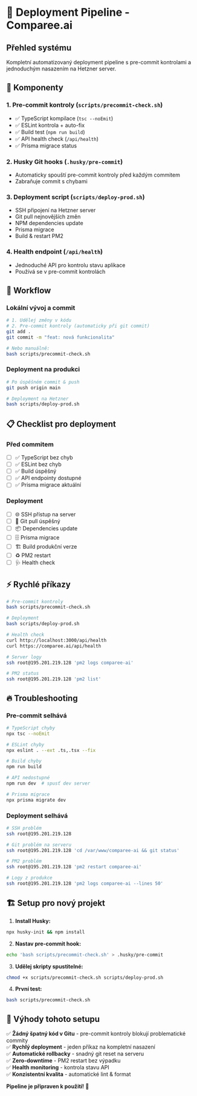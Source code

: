 # 🚀 Deployment Pipeline - Comparee.ai

## Přehled systému

Kompletní automatizovaný deployment pipeline s pre-commit kontrolami a jednoduchým nasazením na Hetzner server.

## 🔧 Komponenty

### 1. Pre-commit kontroly (`scripts/precommit-check.sh`)
- ✅ TypeScript kompilace (`tsc --noEmit`)
- ✅ ESLint kontrola + auto-fix 
- ✅ Build test (`npm run build`)
- ✅ API health check (`/api/health`)
- ✅ Prisma migrace status

### 2. Husky Git hooks (`.husky/pre-commit`)
- Automaticky spouští pre-commit kontroly před každým commitem
- Zabraňuje commit s chybami

### 3. Deployment script (`scripts/deploy-prod.sh`)
- SSH připojení na Hetzner server
- Git pull nejnovějších změn
- NPM dependencies update
- Prisma migrace
- Build & restart PM2

### 4. Health endpoint (`/api/health`)
- Jednoduché API pro kontrolu stavu aplikace
- Používá se v pre-commit kontrolách

## 🎯 Workflow

### Lokální vývoj a commit

```bash
# 1. Udělej změny v kódu
# 2. Pre-commit kontroly (automaticky při git commit)
git add .
git commit -m "feat: nová funkcionalita"

# Nebo manuálně:
bash scripts/precommit-check.sh
```

### Deployment na produkci

```bash
# Po úspěšném commit & push
git push origin main

# Deployment na Hetzner
bash scripts/deploy-prod.sh
```

## 📋 Checklist pro deployment

### Před commitem
- [ ] ✅ TypeScript bez chyb
- [ ] ✅ ESLint bez chyb  
- [ ] ✅ Build úspěšný
- [ ] ✅ API endpointy dostupné
- [ ] ✅ Prisma migrace aktuální

### Deployment
- [ ] 🌐 SSH přístup na server
- [ ] 📡 Git pull úspěšný
- [ ] 📦 Dependencies update
- [ ] 🗄️ Prisma migrace
- [ ] 🏗️ Build produkční verze
- [ ] ♻️ PM2 restart
- [ ] 🩺 Health check

## ⚡ Rychlé příkazy

```bash
# Pre-commit kontroly
bash scripts/precommit-check.sh

# Deployment
bash scripts/deploy-prod.sh

# Health check
curl http://localhost:3000/api/health
curl https://comparee.ai/api/health

# Server logy
ssh root@195.201.219.128 'pm2 logs comparee-ai'

# PM2 status
ssh root@195.201.219.128 'pm2 list'
```

## 🔥 Troubleshooting

### Pre-commit selhává
```bash
# TypeScript chyby
npx tsc --noEmit

# ESLint chyby
npx eslint . --ext .ts,.tsx --fix

# Build chyby  
npm run build

# API nedostupné
npm run dev  # spusť dev server

# Prisma migrace
npx prisma migrate dev
```

### Deployment selhává
```bash
# SSH problém
ssh root@195.201.219.128

# Git problém na serveru
ssh root@195.201.219.128 'cd /var/www/comparee-ai && git status'

# PM2 problém
ssh root@195.201.219.128 'pm2 restart comparee-ai'

# Logy z produkce
ssh root@195.201.219.128 'pm2 logs comparee-ai --lines 50'
```

## 🏗️ Setup pro nový projekt

1. **Install Husky:**
```bash
npx husky-init && npm install
```

2. **Nastav pre-commit hook:**
```bash
echo 'bash scripts/precommit-check.sh' > .husky/pre-commit
```

3. **Udělej skripty spustitelné:**
```bash
chmod +x scripts/precommit-check.sh scripts/deploy-prod.sh
```

4. **První test:**
```bash
bash scripts/precommit-check.sh
```

## 🎯 Výhody tohoto setupu

✅ **Žádný špatný kód v Gitu** - pre-commit kontroly blokují problematické commity  
✅ **Rychlý deployment** - jeden příkaz na kompletní nasazení  
✅ **Automatické rollbacky** - snadný git reset na serveru  
✅ **Zero-downtime** - PM2 restart bez výpadku  
✅ **Health monitoring** - kontrola stavu API  
✅ **Konzistentní kvalita** - automatické lint & format

**Pipeline je připraven k použití!** 🚀 